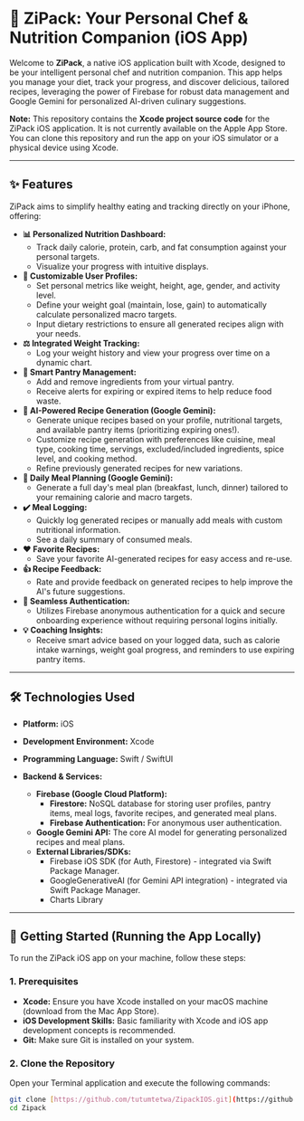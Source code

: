 # 🍏 ZiPack: Your Personal Chef & Nutrition Companion (iOS App)



Welcome to **ZiPack**, a native iOS application built with Xcode, designed to be your intelligent personal chef and nutrition companion. This app helps you manage your diet, track your progress, and discover delicious, tailored recipes, leveraging the power of Firebase for robust data management and Google Gemini for personalized AI-driven culinary suggestions.

**Note:** This repository contains the **Xcode project source code** for the ZiPack iOS application. It is not currently available on the Apple App Store. You can clone this repository and run the app on your iOS simulator or a physical device using Xcode.

---

## ✨ Features

ZiPack aims to simplify healthy eating and tracking directly on your iPhone, offering:

* **📊 Personalized Nutrition Dashboard:**
    * Track daily calorie, protein, carb, and fat consumption against your personal targets.
    * Visualize your progress with intuitive displays.
* **👤 Customizable User Profiles:**
    * Set personal metrics like weight, height, age, gender, and activity level.
    * Define your weight goal (maintain, lose, gain) to automatically calculate personalized macro targets.
    * Input dietary restrictions to ensure all generated recipes align with your needs.
* **⚖️ Integrated Weight Tracking:**
    * Log your weight history and view your progress over time on a dynamic chart.
* **🥕 Smart Pantry Management:**
    * Add and remove ingredients from your virtual pantry.
    * Receive alerts for expiring or expired items to help reduce food waste.
* **🌟 AI-Powered Recipe Generation (Google Gemini):**
    * Generate unique recipes based on your profile, nutritional targets, and available pantry items (prioritizing expiring ones!).
    * Customize recipe generation with preferences like cuisine, meal type, cooking time, servings, excluded/included ingredients, spice level, and cooking method.
    * Refine previously generated recipes for new variations.
* **📅 Daily Meal Planning (Google Gemini):**
    * Generate a full day's meal plan (breakfast, lunch, dinner) tailored to your remaining calorie and macro targets.
* **✔️ Meal Logging:**
    * Quickly log generated recipes or manually add meals with custom nutritional information.
    * See a daily summary of consumed meals.
* **❤️ Favorite Recipes:**
    * Save your favorite AI-generated recipes for easy access and re-use.
* **👍 Recipe Feedback:**
    * Rate and provide feedback on generated recipes to help improve the AI's future suggestions.
* **🚀 Seamless Authentication:**
    * Utilizes Firebase anonymous authentication for a quick and secure onboarding experience without requiring personal logins initially.
* **💡 Coaching Insights:**
    * Receive smart advice based on your logged data, such as calorie intake warnings, weight goal progress, and reminders to use expiring pantry items.

---

## 🛠️ Technologies Used

* **Platform:** iOS
* **Development Environment:** Xcode
* **Programming Language:** Swift / SwiftUI
  
* **Backend & Services:**
    * **Firebase (Google Cloud Platform):**
        * **Firestore:** NoSQL database for storing user profiles, pantry items, meal logs, favorite recipes, and generated meal plans.
        * **Firebase Authentication:** For anonymous user authentication.
    * **Google Gemini API:** The core AI model for generating personalized recipes and meal plans.
    * **External Libraries/SDKs:**
        * Firebase iOS SDK (for Auth, Firestore) - integrated via Swift Package Manager.
        * GoogleGenerativeAI (for Gemini API integration) - integrated via Swift Package Manager.
        * Charts Library 

---

## 🚀 Getting Started (Running the App Locally)

To run the ZiPack iOS app on your machine, follow these steps:

### 1. Prerequisites

* **Xcode:** Ensure you have Xcode installed on your macOS machine (download from the Mac App Store).
* **iOS Development Skills:** Basic familiarity with Xcode and iOS app development concepts is recommended.
* **Git:** Make sure Git is installed on your system.

### 2. Clone the Repository

Open your Terminal application and execute the following commands:

```bash
git clone [https://github.com/tutumtetwa/ZipackIOS.git](https://github.com/tutumtetwa/ZipackIOS.git)
cd Zipack
